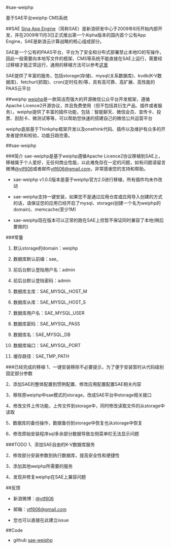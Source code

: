 #sae-weiphp


基于SAE平台weiphp CMS系统

##SAE
[Sina App Engine](http://sae.sina.com.cn)（简称SAE）是新浪研发中心于2009年8月开始内部开发，并在2009年11月3日正式推出第一个Alpha版本的国内首个公有App Engine，SAE是新浪云计算战略的核心组成部分。

SAE是一个公有的PAAS平台，平台为了安全和分布式部署禁止本地IO的写操作，因此一般需要向本地写文件的框架、CMS等系统不能直接在SAE上运行，需要经过移植才能正常运行，通用的移植方法可以参考[这里](http://blog.sina.com.cn/s/blog_73b89cd30101230u.html)

SAE提供了丰富的服务，包括storage(存储)、mysql(关系数据库)、kvdb(K-V数据库)、fetchurl(抓取)、cron(定时任务)等，具有高可靠、高扩展、高性能的PAAS云平台

##weiphp
[weiphp](http://www.weiphp.cn)是一款简洁而强大的开源微信公众平台开发框架，遵循Apache Licence2开源协议，并且免费使用（但不包括其衍生产品、插件或者服务）。weiphp提供了丰富的插件功能，包括：智能聊天、微信会员、宣传卡、投票、刮刮卡、微测试等等，可以帮助您快速的搭建自己的微信公共运营平台

weiphp底层基于Thinkphp框架开发以及onethink代码、插件以及维护有众多的开发者提供和校验，功能日趋完善。

##sae-weiphp

###简介
sae-weiphp是基于weiphp遵循Apache Licence2协议移植到SAE上，移植属于个人爱好，无任何商业性能，以此难免存在一定的问题，如有问题请留言微博[@ytf606](http://weibo.com/2135696647)或者邮件<a href="mailto:ytf606@gmail.com">ytf606@gmail.com</a>，非常感谢您的支持和帮助。

*   sae-weiphp v1.0.0版本是基于weiphp官方2.0进行移植，所有插件均未作改动

*   sae-weiphp支持一键安装，如果您不是通过应用仓库或应用导入创建的方式的话，请保证您的应用已经开启了mysql、storage(创建一个名为weiphp的domain)、memcache(至少1M)

*   sae-weiphp现在版本可以正常的跑在SAE上但暂不保证同时兼容了本地(稍后要做的)

###常量
1.  默认storage的domain：weiphp

2.  数据库默认前缀：sae_

3.  前后台默认登陆用户名：admin

4.  前后台默认登陆密码：admin

5.  数据库主库：SAE_MYSQL_HOST_M

6.  数据库从库：SAE_MYSQL_HOST_S

7.  数据库用户名：SAE_MYSQL_USER

8.  数据库密码：SAE_MYSQL_PASS

9.  数据库名：SAE_MYSQL_DB

10. 数据库端口：SAE_MYSQL_PORT

11. 缓存路径：SAE_TMP_PATH

###已经完成的移植
1、一键安装移除不必要提示，为了便于安装暂时从代码级别固定部分参数

2、添加SAE的整体配置到惯例配置、修改应用配置配置SAE相关内容
   
3、移除原weiphp中sae模式的storage，改成SAE平台中storage相关接口
   
4、修改文件上传功能，上传文件到storage中，同时修改读取文件的从storage中读取
   
5、数据库的备份操作，数据备份到storage中恢复也从storage中恢复
   
6、修改原始安装程序sql多余部分数据导致左侧菜单栏无法显示问题
   
###TODO
1、添加SAE自由的K-V数据库服务
   
2、修改部分安装参数到执行数据库，提高安全性和便捷性
   
3、添加其他weiphp所需要的服务
   
4、发现并修复weiphp在SAE上兼容问题
   
##反馈
*  新浪微博：[@ytf606](http://weibo.com/2135696647)

*  邮箱：<a href="mailto:ytf606@gmail.com">ytf606@gmail.com</a>

*  您也可以直接在此建立issue

##Code
*  github [sae-weiphp](https://github.com/ytf606/sae-weiphp)

